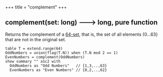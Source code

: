 +++
title = "complement"
+++

## complement(set: long) 🡒 long, pure function

Returns the complement of a [64-set](../../_/64set/), that is, the set of all elements $\{0\ldots 63\}$ that are not in the original set.

```envision
table T = extend.range(64)
OddNumbers = union(flag(T.N)) when (T.N mod 2 == 1)
EvenNumbers = complement(OddNumbers)
show summary "" a1c2 with
  OddNumbers as "Odd Numbers"   // {1,3,..,63}
  EvenNumbers as "Even Numbers" // {0,2,..,62}
```
